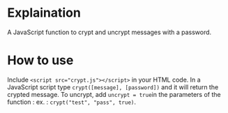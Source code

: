 # Explaination

A JavaScript function to crypt and uncrypt messages with a password.

# How to use

Include ```<script src="crypt.js"></script>``` in your HTML code. In a JavaScript script type ```crypt([message], [password])``` and it will return the crypted message.
To uncrypt, add ```uncrypt = true```in the parameters of the function : ex. : ```crypt("test", "pass", true)```.
